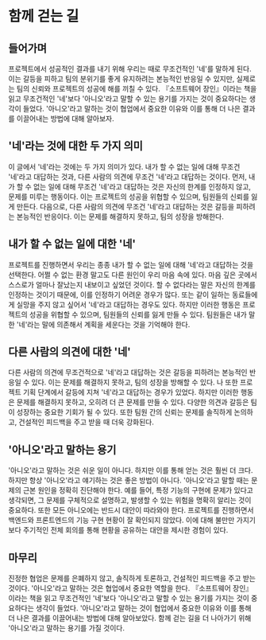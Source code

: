 # 함께 걷는 길

## 들어가며

프로젝트에서 성공적인 결과를 내기 위해 우리는 때로 무조건적인 '네'를 말하게 된다. 이는 갈등을 피하고 팀의 분위기를 좋게 유지하려는 본능적인 반응일 수 있지만, 실제로는 팀의 신뢰와 프로젝트의 성공에 해를 끼칠 수 있다. 『소프트웨어 장인』이라는 책을 읽고 무조건적인 '네'보다 '아니오'라고 말할 수 있는 용기를 가지는 것이 중요하다는 생각이 들었다. '아니오'라고 말하는 것이 협업에서 중요한 이유와 이를 통해 더 나은 결과를 이끌어내는 방법에 대해 알아보자.

## '네'라는 것에 대한 두 가지 의미

이 글에서 '네'라는 것에는 두 가지 의미가 있다. 내가 할 수 없는 일에 대해 무조건 '네'라고 대답하는 것과, 다른 사람의 의견에 무조건 '네'라고 대답하는 것이다. 먼저, 내가 할 수 없는 일에 대해 무조건 '네'라고 대답하는 것은 자신의 한계를 인정하지 않고, 문제를 미루는 행동이다. 이는 프로젝트의 성공을 위협할 수 있으며, 팀원들의 신뢰를 잃게 만든다. 다음으로, 다른 사람의 의견에 무조건 '네'라고 대답하는 것은 갈등을 피하려는 본능적인 반응이다. 이는 문제를 해결하지 못하고, 팀의 성장을 방해한다.

## 내가 할 수 없는 일에 대한 '네'

프로젝트를 진행하면서 우리는 종종 내가 할 수 없는 일에 대해 '네'라고 대답하는 것을 선택한다. 어쩔 수 없는 환경 말고도 다른 원인이 우리 마음 속에 있다. 마음 깊은 곳에서 스스로가 얼마나 잘났는지 내보이고 싶었던 것이다. 할 수 없다라는 말은 자신의 한계를 인정하는 것이기 때문에, 이를 인정하기 어려운 경우가 많다. 또는 같이 일하는 동료들에게 실망을 주지 않고 싶어서 '네'라고 대답하는 경우도 있다. 하지만 이러한 행동은 프로젝트의 성공을 위협할 수 있으며, 팀원들의 신뢰를 잃게 만들 수 있다. 팀원들은 내가 말한 '네'라는 말에 의존해서 계획을 세운다는 것을 기억해야 한다.

## 다른 사람의 의견에 대한 '네'

다른 사람의 의견에 무조건적으로 '네'라고 대답하는 것은 갈등을 피하려는 본능적인 반응일 수 있다. 이는 문제를 해결하지 못하고, 팀의 성장을 방해할 수 있다. 나 또한 프로젝트 기획 단계에서 갈등에 지쳐 '네'라고 대답하는 경우가 있었다. 하지만 이러한 행동은 문제를 해결하지 못하고, 오히려 더 큰 문제를 만들 수 있다. 다양한 의견과 갈등은 팀이 성장하는 중요한 기회가 될 수 있다. 또한 팀원 간의 신뢰는 문제를 솔직하게 논의하고, 건설적인 피드백을 주고 받을 때 더욱 강화된다.

## '아니오'라고 말하는 용기

'아니오'라고 말하는 것은 쉬운 일이 아니다. 하지만 이를 통해 얻는 것은 훨씬 더 크다. 하지만 항상 '아니오'라고 얘기하는 것은 좋은 방법이 아니다.
'아니오'라고 말할 때는 문제의 근본 원인을 정확히 진단해야 한다. 예를 들어, 특정 기능의 구현에 문제가 있다고 생각되면, 그 문제를 구체적으로 설명하고, 발생할 수 있는 위험을 명확히 알리는 것이 중요하다. 또한 모든 아니오에는 반드시 대안이 따라와야 한다. 프로젝트를 진행하면서 백엔드와 프론트엔드의 기능 구현 현황이 잘 확인되지 않았다. 이에 대해 불만만 가지기 보다 주기적인 전체 회의를 통해 현황을 공유하는 대안을 제시한 경험이 있다.

## 마무리

진정한 협업은 문제를 은폐하지 않고, 솔직하게 토론하고, 건설적인 피드백을 주고 받는 것이다. '아니오'라고 말하는 것은 협업에서 중요한 역할을 한다. 『소프트웨어 장인』이라는 책을 읽고 무조건적인 '네'보다 '아니오'라고 말할 수 있는 용기를 가지는 것이 중요하다는 생각이 들었다. '아니오'라고 말하는 것이 협업에서 중요한 이유와 이를 통해 더 나은 결과를 이끌어내는 방법에 대해 알아보았다. 함께 걷는 길을 더 나아가기 위해 '아니오'라고 말하는 용기를 가질 것이다.
